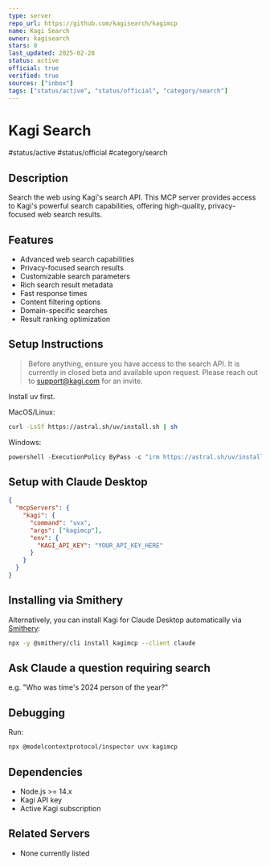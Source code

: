 ```yaml
---
type: server
repo_url: https://github.com/kagisearch/kagimcp
name: Kagi Search
owner: kagisearch
stars: 0
last_updated: 2025-02-28
status: active
official: true
verified: true
sources: ["inbox"]
tags: ["status/active", "status/official", "category/search"]
---
```


# Kagi Search

#status/active #status/official #category/search

## Description

Search the web using Kagi's search API. This MCP server provides access to Kagi's powerful search capabilities, offering high-quality, privacy-focused web search results.

## Features

- Advanced web search capabilities
- Privacy-focused search results
- Customizable search parameters
- Rich search result metadata
- Fast response times
- Content filtering options
- Domain-specific searches
- Result ranking optimization

## Setup Instructions

> Before anything, ensure you have access to the search API. It is currently in closed beta and available upon request. Please reach out to [support@kagi.com](mailto:support@kagi.com) for an invite.

Install uv first.

MacOS/Linux:

```bash
curl -LsSf https://astral.sh/uv/install.sh | sh
```

Windows:

```powershell
powershell -ExecutionPolicy ByPass -c "irm https://astral.sh/uv/install.ps1 | iex"
```

## Setup with Claude Desktop

```json
{
  "mcpServers": {
    "kagi": {
      "command": "uvx",
      "args": ["kagimcp"],
      "env": {
        "KAGI_API_KEY": "YOUR_API_KEY_HERE"
      }
    }
  }
}
```

## Installing via Smithery

Alternatively, you can install Kagi for Claude Desktop automatically via [Smithery](https://smithery.ai/server/kagimcp):

```bash
npx -y @smithery/cli install kagimcp --client claude
```

## Ask Claude a question requiring search

e.g. "Who was time's 2024 person of the year?"

## Debugging

Run:

```bash
npx @modelcontextprotocol/inspector uvx kagimcp
```

## Dependencies

- Node.js >= 14.x
- Kagi API key
- Active Kagi subscription

## Related Servers

- None currently listed
